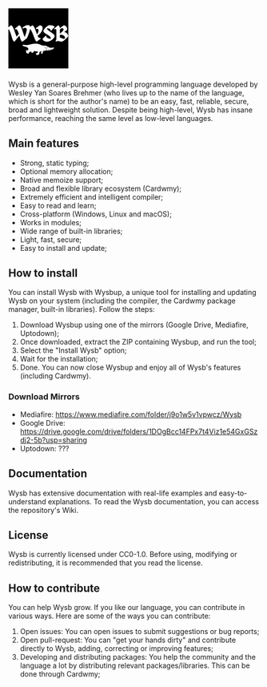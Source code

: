 ![Wysb](./logo.png)
-------------------
Wysb is a general-purpose high-level programming language developed by Wesley Yan Soares Brehmer (who lives up to the name of the language, which is short for the author's name) to be an easy, fast, reliable, secure, broad and lightweight solution. Despite being high-level, Wysb has insane performance, reaching the same level as low-level languages.

## Main features

- Strong, static typing;
- Optional memory allocation;
- Native memoize support;
- Broad and flexible library ecosystem (Cardwmy);
- Extremely efficient and intelligent compiler;
- Easy to read and learn;
- Cross-platform (Windows, Linux and macOS);
- Works in modules;
- Wide range of built-in libraries;
- Light, fast, secure;
- Easy to install and update;

## How to install
You can install Wysb with Wysbup, a unique tool for installing and updating Wysb on your system (including the compiler, the Cardwmy package manager, built-in libraries). Follow the steps:
1. Download Wysbup using one of the mirrors (Google Drive, Mediafire, Uptodown);
2. Once downloaded, extract the ZIP containing Wysbup, and run the tool;
3. Select the "Install Wysb" option;
4. Wait for the installation;
5. Done. You can now close Wysbup and enjoy all of Wysb's features (including Cardwmy).
### Download Mirrors
- Mediafire: https://www.mediafire.com/folder/j9o1w5v1vpwcz/Wysb
- Google Drive: https://drive.google.com/drive/folders/1DOgBcc14FPx7t4Viz1e54GxGSzdj2-5b?usp=sharing
- Uptodown: ???

## Documentation
Wysb has extensive documentation with real-life examples and easy-to-understand explanations. To read the Wysb documentation, you can access the repository's Wiki.

## License
Wysb is currently licensed under CC0-1.0. Before using, modifying or redistributing, it is recommended that you read the license.

## How to contribute
You can help Wysb grow. If you like our language, you can contribute in various ways. Here are some of the ways you can contribute:
1. Open issues: You can open issues to submit suggestions or bug reports;
2. Open pull-request: You can "get your hands dirty" and contribute directly to Wysb, adding, correcting or improving features;
3. Developing and distributing packages: You help the community and the language a lot by distributing relevant packages/libraries. This can be done through Cardwmy;
